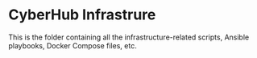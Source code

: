 # CyberHub Infrastrure
This is the folder containing all the infrastructure-related scripts, Ansible playbooks, Docker Compose files, etc.
